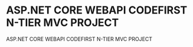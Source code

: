 # ASP.NET CORE WEBAPI CODEFIRST N-TIER MVC PROJECT
 ASP.NET CORE WEBAPI CODEFIRST N-TIER MVC PROJECT
